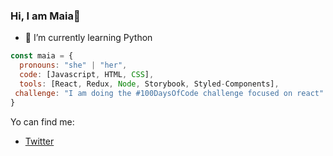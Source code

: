 ### Hi, I am Maia👋
- 🌱 I’m currently learning Python

```js
const maia = {
  pronouns: "she" | "her",
  code: [Javascript, HTML, CSS],
  tools: [React, Redux, Node, Storybook, Styled-Components],
 challenge: "I am doing the #100DaysOfCode challenge focused on react"
}
```
 Yo can find me:
 
 - [Twitter](https://twitter.com/MaiaRT46)

<!--
**MaiaRojas/MaiaRojas** is a ✨ _special_ ✨ repository because its `README.md` (this file) appears on your GitHub profile.

Here are some ideas to get you started:

- 🔭 I’m currently working on ...
- 🌱 I’m currently learning ...
- 👯 I’m looking to collaborate on ...
- 🤔 I’m looking for help with ...
- 💬 Ask me about ...
- 📫 How to reach me: ...
- 😄 Pronouns: ...
- ⚡ Fun fact: ...
-->

